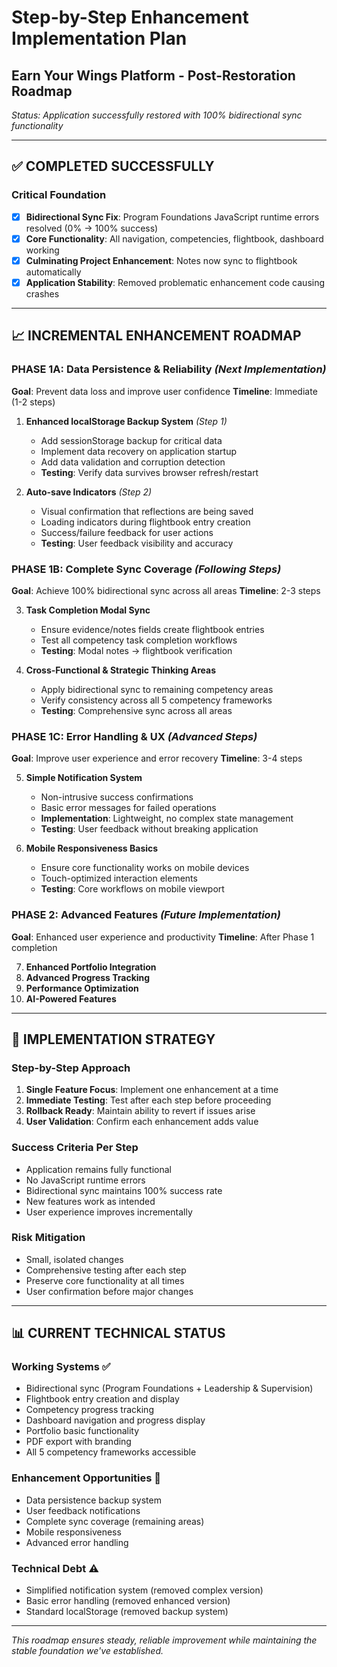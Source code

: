 # Step-by-Step Enhancement Implementation Plan
## Earn Your Wings Platform - Post-Restoration Roadmap

*Status: Application successfully restored with 100% bidirectional sync functionality*

---

## ✅ **COMPLETED SUCCESSFULLY**

### **Critical Foundation**
- [x] **Bidirectional Sync Fix**: Program Foundations JavaScript runtime errors resolved (0% → 100% success)
- [x] **Core Functionality**: All navigation, competencies, flightbook, dashboard working
- [x] **Culminating Project Enhancement**: Notes now sync to flightbook automatically
- [x] **Application Stability**: Removed problematic enhancement code causing crashes

---

## 📈 **INCREMENTAL ENHANCEMENT ROADMAP**

### **PHASE 1A: Data Persistence & Reliability** *(Next Implementation)*
**Goal**: Prevent data loss and improve user confidence
**Timeline**: Immediate (1-2 steps)

1. **Enhanced localStorage Backup System** *(Step 1)*
   - Add sessionStorage backup for critical data
   - Implement data recovery on application startup
   - Add data validation and corruption detection
   - **Testing**: Verify data survives browser refresh/restart

2. **Auto-save Indicators** *(Step 2)*
   - Visual confirmation that reflections are being saved
   - Loading indicators during flightbook entry creation
   - Success/failure feedback for user actions
   - **Testing**: User feedback visibility and accuracy

### **PHASE 1B: Complete Sync Coverage** *(Following Steps)*
**Goal**: Achieve 100% bidirectional sync across all areas
**Timeline**: 2-3 steps

3. **Task Completion Modal Sync**
   - Ensure evidence/notes fields create flightbook entries
   - Test all competency task completion workflows
   - **Testing**: Modal notes → flightbook verification

4. **Cross-Functional & Strategic Thinking Areas**
   - Apply bidirectional sync to remaining competency areas
   - Verify consistency across all 5 competency frameworks
   - **Testing**: Comprehensive sync across all areas

### **PHASE 1C: Error Handling & UX** *(Advanced Steps)*
**Goal**: Improve user experience and error recovery
**Timeline**: 3-4 steps

5. **Simple Notification System**
   - Non-intrusive success confirmations
   - Basic error messages for failed operations
   - **Implementation**: Lightweight, no complex state management
   - **Testing**: User feedback without breaking application

6. **Mobile Responsiveness Basics**
   - Ensure core functionality works on mobile devices
   - Touch-optimized interaction elements
   - **Testing**: Core workflows on mobile viewport

### **PHASE 2: Advanced Features** *(Future Implementation)*
**Goal**: Enhanced user experience and productivity
**Timeline**: After Phase 1 completion

7. **Enhanced Portfolio Integration**
8. **Advanced Progress Tracking**
9. **Performance Optimization**
10. **AI-Powered Features**

---

## 🎯 **IMPLEMENTATION STRATEGY**

### **Step-by-Step Approach**
1. **Single Feature Focus**: Implement one enhancement at a time
2. **Immediate Testing**: Test after each step before proceeding
3. **Rollback Ready**: Maintain ability to revert if issues arise
4. **User Validation**: Confirm each enhancement adds value

### **Success Criteria Per Step**
- Application remains fully functional
- No JavaScript runtime errors
- Bidirectional sync maintains 100% success rate
- New features work as intended
- User experience improves incrementally

### **Risk Mitigation**
- Small, isolated changes
- Comprehensive testing after each step
- Preserve core functionality at all times
- User confirmation before major changes

---

## 📊 **CURRENT TECHNICAL STATUS**

### **Working Systems** ✅
- Bidirectional sync (Program Foundations + Leadership & Supervision)
- Flightbook entry creation and display
- Competency progress tracking
- Dashboard navigation and progress display
- Portfolio basic functionality
- PDF export with branding
- All 5 competency frameworks accessible

### **Enhancement Opportunities** 🔧
- Data persistence backup system
- User feedback notifications
- Complete sync coverage (remaining areas)
- Mobile responsiveness
- Advanced error handling

### **Technical Debt** ⚠️
- Simplified notification system (removed complex version)
- Basic error handling (removed enhanced version)
- Standard localStorage (removed backup system)

---

*This roadmap ensures steady, reliable improvement while maintaining the stable foundation we've established.*